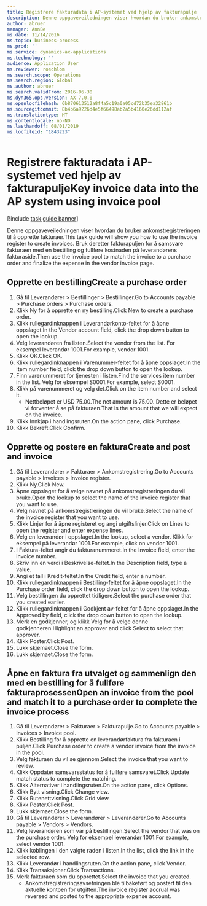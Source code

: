 ```yaml
---
title: Registrere fakturadata i AP-systemet ved hjelp av fakturapulje
description: Denne oppgaveveiledningen viser hvordan du bruker ankomstregistreringen til å opprette fakturaer.
author: abruer
manager: AnnBe
ms.date: 11/14/2016
ms.topic: business-process
ms.prod: ''
ms.service: dynamics-ax-applications
ms.technology: ''
audience: Application User
ms.reviewer: roschlom
ms.search.scope: Operations
ms.search.region: Global
ms.author: abruer
ms.search.validFrom: 2016-06-30
ms.dyn365.ops.version: AX 7.0.0
ms.openlocfilehash: 6b870613512a8f4a5c19a0a05cd72b35ea32861b
ms.sourcegitcommit: 8b4b6a9226d4e5f66498ab2a5b4160e26dd112af
ms.translationtype: HT
ms.contentlocale: nb-NO
ms.lasthandoff: 08/01/2019
ms.locfileid: "1843223"
---
```

# <a name="key-invoice-data-into-the-ap-system-using-invoice-pool"></a><span data-ttu-id="92fdf-103">Registrere fakturadata i AP-systemet ved hjelp av fakturapulje</span><span class="sxs-lookup"><span data-stu-id="92fdf-103">Key invoice data into the AP system using invoice pool</span></span>

[!include [task guide banner](../../includes/task-guide-banner.md)]

<span data-ttu-id="92fdf-104">Denne oppgaveveiledningen viser hvordan du bruker ankomstregistreringen til å opprette fakturaer.</span><span class="sxs-lookup"><span data-stu-id="92fdf-104">This task guide will show you how to use the invoice register to create invoices.</span></span>  <span data-ttu-id="92fdf-105">Bruk deretter fakturapuljen for å samsvare fakturaen med en bestilling og fullføre kostnaden på leverandørens fakturaside.</span><span class="sxs-lookup"><span data-stu-id="92fdf-105">Then use the invoice pool to match the invoice to a purchase order and finalize the expense in the vendor invoice page.</span></span>


## <a name="create-a-purchase-order"></a><span data-ttu-id="92fdf-106">Opprette en bestilling</span><span class="sxs-lookup"><span data-stu-id="92fdf-106">Create a purchase order</span></span>
1. <span data-ttu-id="92fdf-107">Gå til Leverandører > Bestillinger > Bestillinger.</span><span class="sxs-lookup"><span data-stu-id="92fdf-107">Go to Accounts payable > Purchase orders > Purchase orders.</span></span>
2. <span data-ttu-id="92fdf-108">Klikk Ny for å opprette en ny bestilling.</span><span class="sxs-lookup"><span data-stu-id="92fdf-108">Click New to create a purchase order.</span></span>
3. <span data-ttu-id="92fdf-109">Klikk rullegardinknappen i Leverandørkonto-feltet for å åpne oppslaget.</span><span class="sxs-lookup"><span data-stu-id="92fdf-109">In the Vendor account field, click the drop down button to open the lookup.</span></span>
4. <span data-ttu-id="92fdf-110">Velg leverandøren fra listen.</span><span class="sxs-lookup"><span data-stu-id="92fdf-110">Select the vendor from the list.</span></span> <span data-ttu-id="92fdf-111">For eksempel leverandør 1001.</span><span class="sxs-lookup"><span data-stu-id="92fdf-111">For example, vendor 1001.</span></span>
5. <span data-ttu-id="92fdf-112">Klikk OK.</span><span class="sxs-lookup"><span data-stu-id="92fdf-112">Click OK.</span></span>
6. <span data-ttu-id="92fdf-113">Klikk rullegardinknappen i Varenummer-feltet for å åpne oppslaget.</span><span class="sxs-lookup"><span data-stu-id="92fdf-113">In the Item number field, click the drop down button to open the lookup.</span></span>
7. <span data-ttu-id="92fdf-114">Finn varenummeret for tjenesten i listen.</span><span class="sxs-lookup"><span data-stu-id="92fdf-114">Find the services item number in the list.</span></span> <span data-ttu-id="92fdf-115">Velg for eksempel S0001.</span><span class="sxs-lookup"><span data-stu-id="92fdf-115">For example, select S0001.</span></span>
8. <span data-ttu-id="92fdf-116">Klikk på varenummeret og velg det.</span><span class="sxs-lookup"><span data-stu-id="92fdf-116">Click on the item number and select it.</span></span>
    * <span data-ttu-id="92fdf-117">Nettbeløpet er USD 75.00.</span><span class="sxs-lookup"><span data-stu-id="92fdf-117">The net amount is 75.00.</span></span>  <span data-ttu-id="92fdf-118">Dette er beløpet vi forventer å se på fakturaen.</span><span class="sxs-lookup"><span data-stu-id="92fdf-118">That is the amount that we will expect on the invoice.</span></span>  
9. <span data-ttu-id="92fdf-119">Klikk Innkjøp i handlingsruten.</span><span class="sxs-lookup"><span data-stu-id="92fdf-119">On the action pane, click Purchase.</span></span>
10. <span data-ttu-id="92fdf-120">Klikk Bekreft.</span><span class="sxs-lookup"><span data-stu-id="92fdf-120">Click Confirm.</span></span>

## <a name="create-and-post-and-invoice"></a><span data-ttu-id="92fdf-121">Opprette og postere en faktura</span><span class="sxs-lookup"><span data-stu-id="92fdf-121">Create and post and invoice</span></span>
1. <span data-ttu-id="92fdf-122">Gå til Leverandører > Fakturaer > Ankomstregistrering.</span><span class="sxs-lookup"><span data-stu-id="92fdf-122">Go to Accounts payable > Invoices > Invoice register.</span></span>
2. <span data-ttu-id="92fdf-123">Klikk Ny.</span><span class="sxs-lookup"><span data-stu-id="92fdf-123">Click New.</span></span>
3. <span data-ttu-id="92fdf-124">Åpne oppslaget for å velge navnet på ankomstregistreringen du vil bruke.</span><span class="sxs-lookup"><span data-stu-id="92fdf-124">Open the lookup to select the name of the invoice register that you want to use.</span></span>
4. <span data-ttu-id="92fdf-125">Velg navnet på ankomstregistreringen du vil bruke.</span><span class="sxs-lookup"><span data-stu-id="92fdf-125">Select the name of the invoice register that you want to use.</span></span>
5. <span data-ttu-id="92fdf-126">Klikk Linjer for å åpne registeret og angi utgiftslinjer.</span><span class="sxs-lookup"><span data-stu-id="92fdf-126">Click on Lines to open the register and enter expense lines.</span></span>
6. <span data-ttu-id="92fdf-127">Velg en leverandør i oppslaget.</span><span class="sxs-lookup"><span data-stu-id="92fdf-127">In the lookup, select a vendor.</span></span> <span data-ttu-id="92fdf-128">Klikk for eksempel på leverandør 1001.</span><span class="sxs-lookup"><span data-stu-id="92fdf-128">For example, click on vendor 1001.</span></span>
7. <span data-ttu-id="92fdf-129">I Faktura-feltet angir du fakturanummeret.</span><span class="sxs-lookup"><span data-stu-id="92fdf-129">In the Invoice field, enter the invoice number.</span></span>
8. <span data-ttu-id="92fdf-130">Skriv inn en verdi i Beskrivelse-feltet.</span><span class="sxs-lookup"><span data-stu-id="92fdf-130">In the Description field, type a value.</span></span>
9. <span data-ttu-id="92fdf-131">Angi et tall i Kredit-feltet.</span><span class="sxs-lookup"><span data-stu-id="92fdf-131">In the Credit field, enter a number.</span></span>
10. <span data-ttu-id="92fdf-132">Klikk rullegardinknappen i Bestilling-feltet for å åpne oppslaget.</span><span class="sxs-lookup"><span data-stu-id="92fdf-132">In the Purchase order field, click the drop down button to open the lookup.</span></span>
11. <span data-ttu-id="92fdf-133">Velg bestillingen du opprettet tidligere.</span><span class="sxs-lookup"><span data-stu-id="92fdf-133">Select the purchase order that you created earlier.</span></span>
12. <span data-ttu-id="92fdf-134">Klikk rullegardinknappen i Godkjent av-feltet for å åpne oppslaget.</span><span class="sxs-lookup"><span data-stu-id="92fdf-134">In the Approved by field, click the drop down button to open the lookup.</span></span>
13. <span data-ttu-id="92fdf-135">Merk en godkjenner, og klikk Velg for å velge denne godkjenneren.</span><span class="sxs-lookup"><span data-stu-id="92fdf-135">Highlight an approver and click Select to select that approver.</span></span>
14. <span data-ttu-id="92fdf-136">Klikk Poster.</span><span class="sxs-lookup"><span data-stu-id="92fdf-136">Click Post.</span></span>
15. <span data-ttu-id="92fdf-137">Lukk skjemaet.</span><span class="sxs-lookup"><span data-stu-id="92fdf-137">Close the form.</span></span>
16. <span data-ttu-id="92fdf-138">Lukk skjemaet.</span><span class="sxs-lookup"><span data-stu-id="92fdf-138">Close the form.</span></span>

## <a name="open-an-invoice-from-the-pool-and-match-it-to-a-purchase-order-to-complete-the-invoice-process"></a><span data-ttu-id="92fdf-139">Åpne en faktura fra utvalget og sammenlign den med en bestilling for å fullføre fakturaprosessen</span><span class="sxs-lookup"><span data-stu-id="92fdf-139">Open an invoice from the pool and match it to a purchase order to complete the invoice process</span></span>
1. <span data-ttu-id="92fdf-140">Gå til Leverandører > Fakturaer > Fakturapulje.</span><span class="sxs-lookup"><span data-stu-id="92fdf-140">Go to Accounts payable > Invoices > Invoice pool.</span></span>
2. <span data-ttu-id="92fdf-141">Klikk Bestilling for å opprette en leverandørfaktura fra fakturaen i puljen.</span><span class="sxs-lookup"><span data-stu-id="92fdf-141">Click Purchase order to create a vendor invoice from the invoice in the pool.</span></span>
3. <span data-ttu-id="92fdf-142">Velg fakturaen du vil se gjennom.</span><span class="sxs-lookup"><span data-stu-id="92fdf-142">Select the invoice that you want to review.</span></span>
4. <span data-ttu-id="92fdf-143">Klikk Oppdater samsvarsstatus for å fullføre samsvaret.</span><span class="sxs-lookup"><span data-stu-id="92fdf-143">Click Update match status to complete the matching.</span></span>
5. <span data-ttu-id="92fdf-144">Klikk Alternativer i handlingsruten.</span><span class="sxs-lookup"><span data-stu-id="92fdf-144">On the action pane, click Options.</span></span>
6. <span data-ttu-id="92fdf-145">Klikk Bytt visning.</span><span class="sxs-lookup"><span data-stu-id="92fdf-145">Click Change view.</span></span>
7. <span data-ttu-id="92fdf-146">Klikk Rutenettvisning.</span><span class="sxs-lookup"><span data-stu-id="92fdf-146">Click Grid view.</span></span>
8. <span data-ttu-id="92fdf-147">Klikk Poster.</span><span class="sxs-lookup"><span data-stu-id="92fdf-147">Click Post.</span></span>
9. <span data-ttu-id="92fdf-148">Lukk skjemaet.</span><span class="sxs-lookup"><span data-stu-id="92fdf-148">Close the form.</span></span>
10. <span data-ttu-id="92fdf-149">Gå til Leverandører > Leverandører > Leverandører.</span><span class="sxs-lookup"><span data-stu-id="92fdf-149">Go to Accounts payable > Vendors > Vendors.</span></span>
11. <span data-ttu-id="92fdf-150">Velg leverandøren som var på bestillingen.</span><span class="sxs-lookup"><span data-stu-id="92fdf-150">Select the vendor that was on the purchase order.</span></span> <span data-ttu-id="92fdf-151">Velg for eksempel leverandør 1001.</span><span class="sxs-lookup"><span data-stu-id="92fdf-151">For example, select vendor 1001.</span></span>
12. <span data-ttu-id="92fdf-152">Klikk koblingen i den valgte raden i listen.</span><span class="sxs-lookup"><span data-stu-id="92fdf-152">In the list, click the link in the selected row.</span></span>
13. <span data-ttu-id="92fdf-153">Klikk Leverandør i handlingsruten.</span><span class="sxs-lookup"><span data-stu-id="92fdf-153">On the action pane, click Vendor.</span></span>
14. <span data-ttu-id="92fdf-154">Klikk Transaksjoner.</span><span class="sxs-lookup"><span data-stu-id="92fdf-154">Click Transactions.</span></span>
15. <span data-ttu-id="92fdf-155">Merk fakturaen som du opprettet.</span><span class="sxs-lookup"><span data-stu-id="92fdf-155">Select the invoice that you created.</span></span>
    * <span data-ttu-id="92fdf-156">Ankomstregistreringsavsetningen ble tilbakeført og postert til den aktuelle kontoen for utgiften.</span><span class="sxs-lookup"><span data-stu-id="92fdf-156">The invoice register accrual was reversed and posted to the appropriate expense account.</span></span>  

